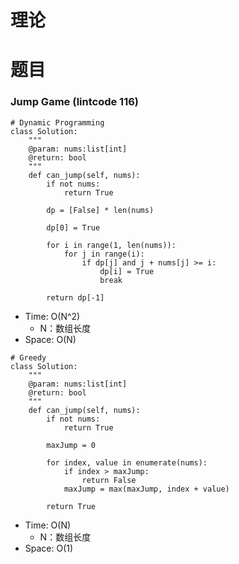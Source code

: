 # 理论



# 题目

### Jump Game (lintcode 116)

```python3
# Dynamic Programming
class Solution:
    """
    @param: nums:list[int]
    @return: bool
    """
    def can_jump(self, nums):
        if not nums:
            return True
        
        dp = [False] * len(nums)
        
        dp[0] = True
        
        for i in range(1, len(nums)):
            for j in range(i):
                if dp[j] and j + nums[j] >= i:
                    dp[i] = True
                    break
                    
        return dp[-1]
```

- Time: O(N^2)
  - N：数组长度
- Space: O(N)

```python3
# Greedy
class Solution:
    """
    @param: nums:list[int]
    @return: bool
    """
    def can_jump(self, nums):
        if not nums:
            return True
        
        maxJump = 0
        
        for index, value in enumerate(nums):
            if index > maxJump:
                return False
            maxJump = max(maxJump, index + value)
        
        return True
```

- Time: O(N)
  - N：数组长度
- Space: O(1)